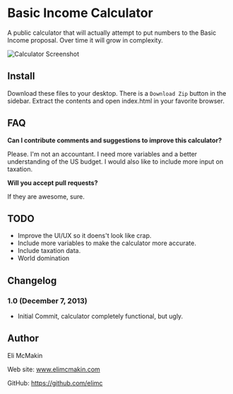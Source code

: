**Basic Income Calculator**
===========================

A public calculator that will actually attempt to put numbers to the Basic Income proposal. Over time it will grow in complexity.

![Calculator Screenshot](https://raw.github.com/elimc/basic-income/master/images/basic-income-calculator.PNG "Basic Income Calculator Image")

Install
-------

Download these files to your desktop. There is a `Download Zip` button in the sidebar. Extract the contents and open index.html in your favorite browser.

FAQ
---

__Can I contribute comments and suggestions to improve this calculator?__

Please. I'm not an accountant. I need more variables and a better understanding of the US budget. I would also like to include more input on taxation.

__Will you accept pull requests?__

If they are awesome, sure.

TODO
----

* Improve the UI/UX so it doens't look like crap.
* Include more variables to make the calculator more accurate.
* Include taxation data.
* World domination

Changelog
---------

### 1.0 (December 7, 2013)
* Initial Commit, calculator completely functional, but ugly.

Author
------

Eli McMakin

Web site: www.elimcmakin.com

GitHub: https://github.com/elimc
